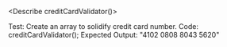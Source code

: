 <Describe creditCardValidator()>

Test: Create an array to solidify credit card number.
Code: creditCardValidator();
Expected Output: "4102 0808 8043 5620"


